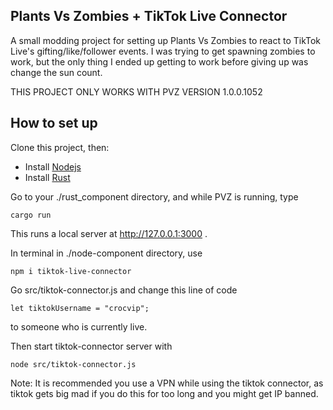 ## Plants Vs Zombies + TikTok Live Connector

A small modding project for setting up Plants Vs Zombies to react to TikTok Live's gifting/like/follower events. I was trying to get spawning zombies to work, but the only thing I ended up getting to work before giving up was change the sun count. 

THIS PROJECT ONLY WORKS WITH PVZ VERSION 1.0.0.1052

## How to set up

Clone this project, then:

- Install [Nodejs](https://nodejs.org/en)
- Install [Rust](https://www.rust-lang.org/learn/get-started)

Go to your ./rust_component directory, and while PVZ is running, type

```
cargo run
```

This runs a local server at http://127.0.0.1:3000 .

In terminal in ./node-component directory, use
```
npm i tiktok-live-connector
```

Go src/tiktok-connector.js and change this line of code

```
let tiktokUsername = "crocvip";
```

to someone who is currently live. 

Then start tiktok-connector server with
```
node src/tiktok-connector.js
```

Note: It is recommended you use a VPN while using the tiktok connector, as tiktok gets big mad if you do this for too long and you might get IP banned.
